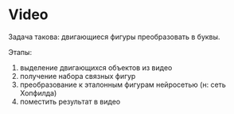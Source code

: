 Video
=====

Задача такова: двигающиеся фигуры преобразовать в буквы.

Этапы:
1) выделение двигающихся объектов из видео
2) получение набора связных фигур
3) преобразование к эталонным фигурам нейросетью (н: сеть Хопфилда)
4) поместить результат в видео